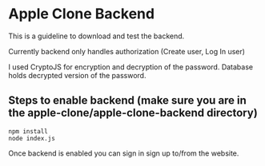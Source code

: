# Apple Clone Backend

This is a guideline to download and test the backend. 

Currently backend only handles authorization (Create user, Log In user) 

I used CryptoJS for encryption and decryption of the password. Database holds decrypted version of the password.

## Steps to enable backend (make sure you are in the apple-clone/apple-clone-backend directory)
``` 
npm install
node index.js
```

Once backend is enabled you can sign in sign up to/from the website.
